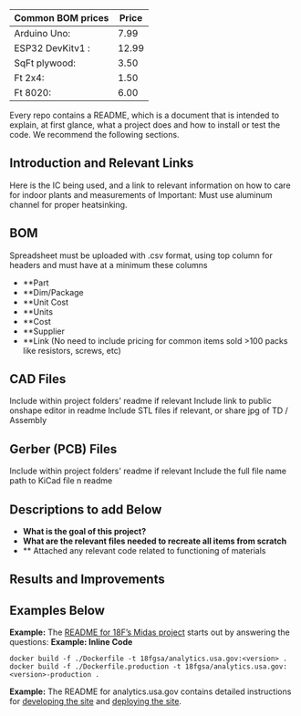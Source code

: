 
| Common BOM prices | Price |
| --- | --- |
| Arduino Uno: | 7.99 | 
| ESP32 DevKitv1 : | 12.99 |
| SqFt plywood: | 3.50 |
| Ft 2x4:| 1.50 |
| Ft 8020:| 6.00 |

Every repo contains a README, which is a document that is intended to explain, at first glance, what a project does and how to install or test the code. We recommend the following sections.

## Introduction and Relevant Links
Here is the IC being used, and a link to relevant information on how to care for indoor plants and measurements of 
Important: Must use aluminum channel for proper heatsinking. 


## BOM
Spreadsheet must be uploaded with .csv format, using top column for headers and must have at a minimum these columns
* **Part
* **Dim/Package
* **Unit Cost
* **Units
* **Cost
* **Supplier
* **Link
(No need to include pricing for common items sold >100 packs like resistors, screws, etc)

## CAD Files
Include within project folders' readme if relevant
Include link to public onshape editor in readme
Include STL files if relevant, or share jpg of TD / Assembly

## Gerber (PCB) Files
Include within project folders' readme if relevant
Include the full file name path to KiCad file n readme

## Descriptions to add Below
* **What is the goal of this project?**  
* **What are the relevant files needed to recreate all items from scratch**
* ** Attached any relevant code related to functioning of materials

## Results and Improvements
## Examples Below
**Example:** The [README for 18F’s Midas project](https://github.com/18f/midas) starts out by answering the questions:
**Example: Inline Code** 
```shell
docker build -f ./Dockerfile -t 18fgsa/analytics.usa.gov:<version> .
docker build -f ./Dockerfile.production -t 18fgsa/analytics.usa.gov:<version>-production .
```
**Example:** The README for analytics.usa.gov contains detailed instructions for [developing the site](https://github.com/18f/analytics.usa.gov#setup) and [deploying the site](https://github.com/18f/analytics.usa.gov#deploying-to-staging-18f-specific).  
